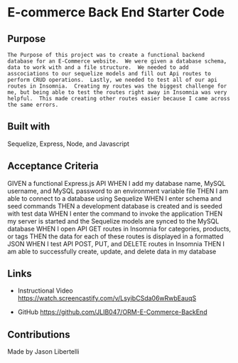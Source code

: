 # E-commerce Back End Starter Code

## Purpose 
    The Purpose of this project was to create a functional backend database for an E-Commerce website.  We were given a database schema, data to work with and a file structure.  We needed to add asscociations to our sequelize models and fill out Api routes to perform CRUD operations.  Lastly, we needed to test all of our api routes in Insomnia.  Creating my routes was the biggest challenge for me, but being able to test the routes right away in Insomnia was very helpful.  This made creating other routes easier because I came across the same errors. 

## Built with 
Sequelize, Express, Node, and Javascript 

## Acceptance Criteria 
GIVEN a functional Express.js API
WHEN I add my database name, MySQL username, and MySQL password to an environment variable file
THEN I am able to connect to a database using Sequelize
WHEN I enter schema and seed commands
THEN a development database is created and is seeded with test data
WHEN I enter the command to invoke the application
THEN my server is started and the Sequelize models are synced to the MySQL database
WHEN I open API GET routes in Insomnia for categories, products, or tags
THEN the data for each of these routes is displayed in a formatted JSON
WHEN I test API POST, PUT, and DELETE routes in Insomnia
THEN I am able to successfully create, update, and delete data in my database

## Links 
- Instructional Video 
https://watch.screencastify.com/v/LsyibCSda06wRwbEauqS

- GitHub 
https://github.com/JLIB047/ORM-E-Commerce-BackEnd

## Contributions 
Made by Jason Libertelli
